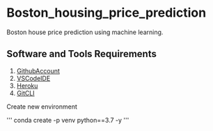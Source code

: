 # Boston_housing_price_prediction
Boston house price prediction using machine learning.

## Software and Tools Requirements
1. [GithubAccount](https://github.com/)
2. [VSCodeIDE](https://vscode.com/)
3. [Heroku](https://heroku.com/)
4. [GitCLI](https://git-scm.com/book/en/v2/Getting-Started-the-Command-Line)

Create new environment 

'''
conda create -p venv python==3.7 -y
'''
